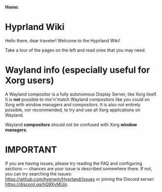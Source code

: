 **Home:**

# Hyprland Wiki

Hello there, dear traveler! Welcome to the Hyprland Wiki!

Take a tour of the pages on the left and read ones that you may need.

# Wayland info (especially useful for Xorg users)

A Wayland compositor is a fully autonomous Display Server, like Xorg itself.
It is **not** possible to mix'n'match Wayland compositors like you could on Xorg
with window managers and compositors. It is also not entirely possible, nor recommended,
to try and use all Xorg applications on Wayland.

Wayland **compositors** should not be confused with Xorg **window managers**.

# IMPORTANT

If you are having issues, please try reading the FAQ and configuring
sections — chances are your issue is described somewhere there. If not, you can
try searching the issues: https://github.com/hyprwm/Hyprland/issues or
joining the Discord server: https://discord.gg/hQ9XvMUjjr.